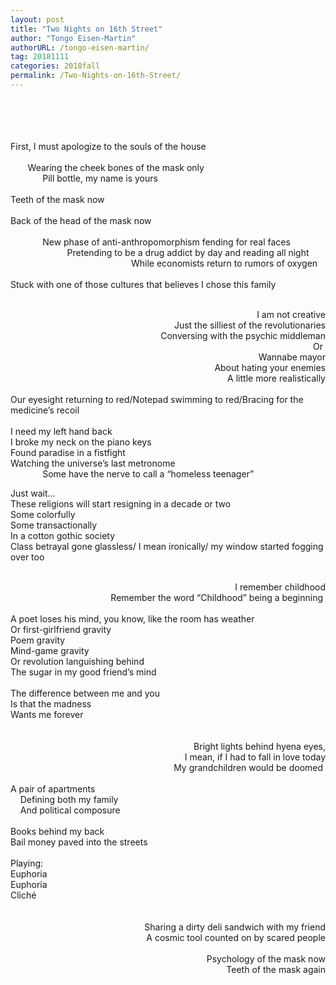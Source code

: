 ```yaml
---
layout: post
title: "Two Nights on 16th Street"
author: "Tongo Eisen-Martin"
authorURL: /tongo-eisen-martin/
tag: 20181111
categories: 2018fall
permalink: /Two-Nights-on-16th-Street/
---
```


<br><br>
<br><br>
First, I must apologize to the souls of the house
<br><br>
&nbsp;&nbsp;&nbsp;&nbsp;&nbsp;&nbsp;&nbsp;Wearing the cheek bones of the mask only
<br>
&nbsp;&nbsp;&nbsp;&nbsp;&nbsp;&nbsp;&nbsp;&nbsp;&nbsp;&nbsp;&nbsp;&nbsp;&nbsp;Pill bottle, my name is yours
<br><br>
Teeth of the mask now
<br><br>
Back of the head of the mask now 
<br><br>
&nbsp;&nbsp;&nbsp;&nbsp;&nbsp;&nbsp;&nbsp;&nbsp;&nbsp;&nbsp;&nbsp;&nbsp;&nbsp;New phase of anti-anthropomorphism fending for real faces
<br>
&nbsp;&nbsp;&nbsp;&nbsp;&nbsp;&nbsp;&nbsp;&nbsp;&nbsp;&nbsp;&nbsp;&nbsp;&nbsp;&nbsp;&nbsp;&nbsp;&nbsp;&nbsp;&nbsp;&nbsp;&nbsp;&nbsp;&nbsp;Pretending to be a drug addict by day and reading all night
<br>
&nbsp;&nbsp;&nbsp;&nbsp;&nbsp;&nbsp;&nbsp;&nbsp;&nbsp;&nbsp;&nbsp;&nbsp;&nbsp;&nbsp;&nbsp;&nbsp;&nbsp;&nbsp;&nbsp;&nbsp;&nbsp;&nbsp;&nbsp;&nbsp;&nbsp;&nbsp;&nbsp;&nbsp;&nbsp;&nbsp;&nbsp;&nbsp;&nbsp;&nbsp;&nbsp;&nbsp;&nbsp;&nbsp;&nbsp;&nbsp;&nbsp;&nbsp;&nbsp;&nbsp;&nbsp;&nbsp;&nbsp;&nbsp;&nbsp;While economists return to rumors of oxygen
<br><br>
Stuck with one of those cultures that believes I chose this family
<br><br>




<div style="text-align:right; ">
I am not creative
<br>
Just the silliest of the revolutionaries
<br>
Conversing with the psychic middleman
<br>
Or 
<br>
Wannabe mayor
<br>
About hating your enemies
<br>
A little more realistically
</div>



<div style="text-align:left; ">
<br>
Our eyesight returning to red/Notepad swimming to red/Bracing for the medicine’s recoil
<br><br>
I need my left hand back 
<br>
I broke my neck on the piano keys
<br>
Found paradise in a fistfight
<br>
Watching the universe’s last metronome
<br>
&nbsp;&nbsp;&nbsp;&nbsp;&nbsp;&nbsp;&nbsp;&nbsp;&nbsp;&nbsp;&nbsp;&nbsp;&nbsp;Some have the nerve to call a “homeless teenager”
<br>
</div>





Just wait…
<br>
These religions will start resigning in a decade or two
<br>
Some colorfully 
<br>
Some transactionally
<br>
In a cotton gothic society
<br>
Class betrayal gone glassless/ I mean ironically/ my window started fogging over too 


<div style="text-align:right; ">
<br>
I remember childhood
<br>
Remember the word “Childhood” being a beginning 
<br>
</div>
<br>
A poet loses his mind, you know, like the room has weather
<br>
Or first-girlfriend gravity
<br>
Poem gravity 
<br>
Mind-game gravity
<br>
Or revolution languishing behind 
<br>
The sugar in my good friend’s mind
<br>
<br>
The difference between me and you
<br>
Is that the madness
<br>
Wants me forever
<div style="text-align:right; ">
<br>
<br>
Bright lights behind hyena eyes,
<br>
I mean, if I had to fall in love today
<br>
My grandchildren would be doomed 
</div>
<br>
A pair of apartments
<br>
&nbsp;&nbsp;&nbsp;&nbsp;Defining both my family
<br>
&nbsp;&nbsp;&nbsp;&nbsp;And political composure
<br>
<br>
Books behind my back
<br>
Bail money paved into the streets
<br><br>
Playing:
<br>
Euphoria
<br>
Euphoria
<br>
Cliché


<div style="text-align:right; ">
<br><br>
Sharing a dirty deli sandwich with my friend
<br>
A cosmic tool counted on by scared people
<br><br>
Psychology of the mask now
<br>
Teeth of the mask again
<br>
</div>
